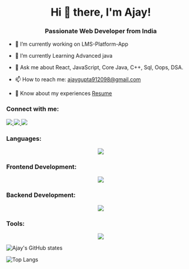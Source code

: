 <h1 align="center">Hi 👋 there, I'm Ajay!</h1>
<h3 align="center">Passionate Web Developer from India</h3>


- 🔭 I’m currently working on LMS-Platform-App
- 🌱 I’m currently Learning Advanced java
- 💬 Ask me about React, JavaScript, Core Java, C++, Sql, Oops, DSA.

- 📫 How to reach me: [ajaygupta912098@gmail.com](mailto:ajaygupta912098@gmail.com)

- 📄 Know about my experiences [Resume](https://drive.google.com/file/d/1kv-DO1DVUe0AdQEBVgw7J6oR22F91ztE/view)



### Connect with me:
<div id="badges">
  <a href="https://github.com/ajaygupta20f">
    <img src="https://img.shields.io/badge/github-purple?style=for-the-badge&logo=github&logoColor=white%22"/>
  </a>
  <a href="https://www.linkedin.com/in/ajay-gupta-758a79204/">
    <img src="https://img.shields.io/badge/linkedin-purple?style=for-the-badge&logo=Linkedin&logoColor=white%22"/>
  </a>
   <a href="https://www.geeksforgeeks.org/user/shivamkumarmdee/">
    <img src="https://img.shields.io/badge/gfg-purple?style=for-the-badge&logo=gfg&logoColor=white%22"/>
  </a>
 
</div>

 <h3 align="left">Languages:</h3>
<p align="center">
  <a href="https://skillicons.dev">
    <img src="https://skillicons.dev/icons?i=c,cpp,java,javascript,html,css,saas" />
  </a>
</p>

<h3 align="left">Frontend Development:</h3>
<p align="center">
  <a href="https://skillicons.dev">
    <img src="https://skillicons.dev/icons?i=react,bootstrap,redux,tailwind" />
  </a>
</p>

<h3 align="left">Backend Development:</h3>
<p align="center">
  <a href="https://skillicons.dev">
    <img src="https://skillicons.dev/icons?i=nodejs,express,mongodb,mysql,firebase,sverlet" />
  </a>
</p>

<h3 align="left">Tools:</h3>
<p align="center">
  <a href="https://skillicons.dev">
    <img src="https://skillicons.dev/icons?i=git,vscode,eclipse" />
  </a>
</p>


<!-- Display GitHub stats in a cool way -->


![Ajay's GitHub states](https://github-readme-stats.vercel.app/api?username=ajaygupta20f&show_icons=true&theme=dark)

![Top Langs](https://github-readme-stats.vercel.app/api/top-langs/?username=ajaygupta20f&theme=dark)
